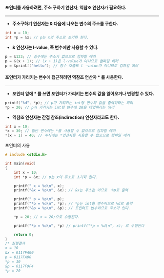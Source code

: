 #### 포인터를 사용하려면, 주소 구하기 연산자, 역참조 연산자가 필요하다. ####
____
- **주소구하기 연산자는 & 다음에 나오는 변수의 주소를 구한다.**
```c
int x = 10;
int *p = &x; // p는 x의 주소로 초기화 한다.
```

- **& 연산자는 l-value, 즉 변수에만 사용할 수 있다.**
```c
p = &123; // 상수에는 주소가 없으므로 컴파일 에러
p = &(x + 1); // (x + 1)은 l-value가 아니므로 컴파일 에러
p = &printf("hello"); // 함수 호출도 l -value가 아니므로 컴파일 에러
```

#### 포인터가 가리키는 변수에 접근하려면 역참조 연산자 * 를 사용한다. ####
____
- **포인터 앞에 * 를 쓰면 포인터가 가리키는 변수의 값을 읽어오거나 변경할 수 있다.**
```c
printf("%d", *p); // p가 가리키는 int형 변수의 값을 출력하라는 의미
*p = 20; // p가 가리키는 int형 변수에 20을 대입하라는 의미
```

- **역참조 연산자는 간접 참조(indirection) 연산자라고도 한다.**
```c
int x = 10;
*x = 30; // 일반 변수에는 *를 사용할 수 없으므로 컴파일 에러
*(x + 1) = 40; // 수식에는 *연산자를 사용할 수 없으므로 컴파일 에러
```

포인터의 사용
```c
# include <stdio.h>

int main(void)
{
	int x = 10;
	int *p = &x; // p는 x의 주소로 초기화 한다.

	printf(" x = %d\n", x);
	printf("&x = %p\n", &x); // &x는 주소값 이므로  %p로 출력

	printf(" p = %p\n", p);
	printf("*p = %d\n", *p); // *p는 int형 변수이므로 %d로 출력
	printf("&p = %p\n", &p); // 포인터도 변수이므로 주소가 있다.

	*p = 20; // x = 20;으로 수행된다.

	printf("*p = %d\n", *p) // printf("*p = %d\n", x); 로 수행된다

	return 0;
}
/* 실행결과
x = 10
&x = 0117FA00
p = 0117FA00
*p = 10
&p = 0117F9F4
*p = 20
```
